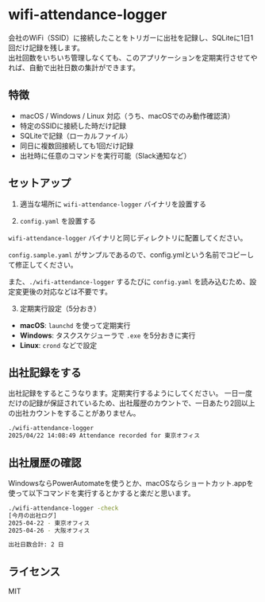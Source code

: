 # wifi-attendance-logger

会社のWiFi（SSID）に接続したことをトリガーに出社を記録し、SQLiteに1日1回だけ記録を残します。  
出社回数をいちいち管理しなくても、このアプリケーションを定期実行させてやれば、自動で出社日数の集計ができます。

## 特徴

- macOS / Windows / Linux 対応（うち、macOSでのみ動作確認済）
- 特定のSSIDに接続した時だけ記録
- SQLiteで記録（ローカルファイル）
- 同日に複数回接続しても1回だけ記録
- 出社時に任意のコマンドを実行可能（Slack通知など）

## セットアップ

1. 適当な場所に `wifi-attendance-logger` バイナリを設置する

2. `config.yaml` を設置する

`wifi-attendance-logger` バイナリと同じディレクトリに配置してください。

`config.sample.yaml` がサンプルであるので、config.ymlという名前でコピーして修正してください。

また、`./wifi-attendance-logger` するたびに `config.yaml` を読み込むため、設定変更後の対応などは不要です。

3. 定期実行設定（5分おき）

- **macOS**: `launchd` を使って定期実行
- **Windows**: タスクスケジューラで `.exe` を5分おきに実行
- **Linux**: `crond` などで設定

## 出社記録をする

出社記録をするとこうなります。定期実行するようにしてください。
一日一度だけの記録が保証されているため、出社履歴のカウントで、一日あたり2回以上の出社カウントをすることがありません。

```bash
./wifi-attendance-logger
2025/04/22 14:08:49 Attendance recorded for 東京オフィス
```

## 出社履歴の確認

WindowsならPowerAutomateを使うとか、macOSならショートカット.appを使って以下コマンドを実行するとかすると楽だと思います。

```bash
./wifi-attendance-logger -check
[今月の出社ログ]
2025-04-22 - 東京オフィス
2025-04-26 - 大阪オフィス

出社日数合計: 2 日
```

## ライセンス

MIT
